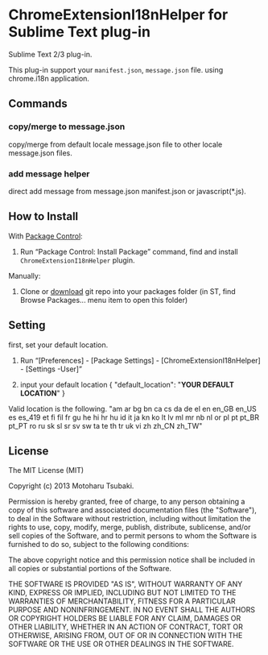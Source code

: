# ChromeExtensionI18nHelper for Sublime Text plug-in

Sublime Text 2/3 plug-in.

This plug-in support your `manifest.json`, `message.json` file.
using chrome.i18n application.

## Commands ##

### copy/merge to message.json ###
copy/merge from default locale message.json file to other locale message.json files.

### add message helper ###
direct add message from message.json manifest.json or javascript(*.js).

## How to Install ##

With [Package Control](https://sublime.wbond.net/installation):

1. Run “Package Control: Install Package” command, find and install `ChromeExtensionI18nHelper` plugin.

Manually:

1. Clone or [download](https://github.com/Harurow/sublime_chromeextensioni18nhelper/archive/master.zip) git repo into your packages folder (in ST, find Browse Packages... menu item to open this folder)

## Setting ##

first, set your default location.

1. Run “[Preferences] - [Package Settings] - [ChromeExtensionI18nHelper] - [Settings -User]”

2. input your default location
{
	"default_location": "**YOUR DEFAULT LOCATION**"
}

Valid location is the following.
"am ar bg bn ca cs da de el en en_GB en_US es es_419 et fi fil fr gu he hi hr hu
 id it ja kn ko lt lv ml mr nb nl or pl pt pt_BR pt_PT ro ru sk sl sr sv sw ta te
 th tr uk vi zh zh_CN zh_TW"


## License
The MIT License (MIT)

Copyright (c) 2013 Motoharu Tsubaki.

Permission is hereby granted, free of charge, to any person obtaining a 
copy of this software and associated documentation files (the "Software"),
to deal in the Software without restriction, including without limitation
the rights to use, copy, modify, merge, publish, distribute, sublicense,
and/or sell copies of the Software, and to permit persons to whom the
Software is furnished to do so, subject to the following conditions:

The above copyright notice and this permission notice shall be included in
all copies or substantial portions of the Software.

THE SOFTWARE IS PROVIDED "AS IS", WITHOUT WARRANTY OF ANY KIND, EXPRESS OR
IMPLIED, INCLUDING BUT NOT LIMITED TO THE WARRANTIES OF MERCHANTABILITY,
FITNESS FOR A PARTICULAR PURPOSE AND NONINFRINGEMENT. IN NO EVENT SHALL THE
AUTHORS OR COPYRIGHT HOLDERS BE LIABLE FOR ANY CLAIM, DAMAGES OR OTHER
LIABILITY, WHETHER IN AN ACTION OF CONTRACT, TORT OR OTHERWISE, ARISING
FROM, OUT OF OR IN CONNECTION WITH THE SOFTWARE OR THE USE OR OTHER
DEALINGS IN THE SOFTWARE.

